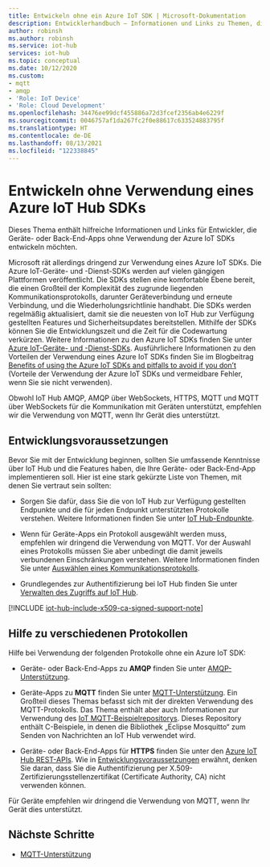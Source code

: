```yaml
---
title: Entwickeln ohne ein Azure IoT SDK | Microsoft-Dokumentation
description: Entwicklerhandbuch – Informationen und Links zu Themen, die Sie zum Erstellen von Geräte-Apps und Back-End-Apps ohne Verwendung eines Azure IoT SDKs nutzen können.
author: robinsh
ms.author: robinsh
ms.service: iot-hub
services: iot-hub
ms.topic: conceptual
ms.date: 10/12/2020
ms.custom:
- mqtt
- amqp
- 'Role: IoT Device'
- 'Role: Cloud Development'
ms.openlocfilehash: 34476ee99dcf455886a72d3fcef2356ab4e6229f
ms.sourcegitcommit: 0046757af1da267fc2f0e88617c633524883795f
ms.translationtype: HT
ms.contentlocale: de-DE
ms.lasthandoff: 08/13/2021
ms.locfileid: "122338845"
---
```

# <a name="develop-without-using-an-azure-iot-hub-sdk"></a>Entwickeln ohne Verwendung eines Azure IoT Hub SDKs

Dieses Thema enthält hilfreiche Informationen und Links für Entwickler, die Geräte- oder Back-End-Apps ohne Verwendung der Azure IoT SDKs entwickeln möchten.

Microsoft rät allerdings dringend zur Verwendung eines Azure IoT SDKs. Die Azure IoT-Geräte- und -Dienst-SDKs werden auf vielen gängigen Plattformen veröffentlicht. Die SDKs stellen eine komfortable Ebene bereit, die einen Großteil der Komplexität des zugrunde liegenden Kommunikationsprotokolls, darunter Geräteverbindung und erneute Verbindung, und die Wiederholungsrichtlinie handhabt. Die SDKs werden regelmäßig aktualisiert, damit sie die neuesten von IoT Hub zur Verfügung gestellten Features und Sicherheitsupdates bereitstellen. Mithilfe der SDKs können Sie die Entwicklungszeit und die Zeit für die Codewartung verkürzen. Weitere Informationen zu den Azure IoT SDKs finden Sie unter [Azure IoT-Geräte- und -Dienst-SDKs](iot-hub-devguide-sdks.md). Ausführlichere Informationen zu den Vorteilen der Verwendung eines Azure IoT SDKs finden Sie im Blogbeitrag [Benefits of using the Azure IoT SDKs and pitfalls to avoid if you don’t](https://azure.microsoft.com/blog/benefits-of-using-the-azure-iot-sdks-in-your-azure-iot-solution/) (Vorteile der Verwendung der Azure IoT SDKs und vermeidbare Fehler, wenn Sie sie nicht verwenden).

Obwohl IoT Hub AMQP, AMQP über WebSockets, HTTPS, MQTT und MQTT über WebSockets für die Kommunikation mit Geräten unterstützt, empfehlen wir die Verwendung von MQTT, wenn Ihr Gerät dies unterstützt.

## <a name="development-prerequisites"></a>Entwicklungsvoraussetzungen

Bevor Sie mit der Entwicklung beginnen, sollten Sie umfassende Kenntnisse über IoT Hub und die Features haben, die Ihre Geräte- oder Back-End-App implementieren soll. Hier ist eine stark gekürzte Liste von Themen, mit denen Sie vertraut sein sollten:

* Sorgen Sie dafür, dass Sie die von IoT Hub zur Verfügung gestellten Endpunkte und die für jeden Endpunkt unterstützten Protokolle verstehen. Weitere Informationen finden Sie unter [IoT Hub-Endpunkte](iot-hub-devguide-endpoints.md).

* Wenn für Geräte-Apps ein Protokoll ausgewählt werden muss, empfehlen wir dringend die Verwendung von MQTT. Vor der Auswahl eines Protokolls müssen Sie aber unbedingt die damit jeweils verbundenen Einschränkungen verstehen. Weitere Informationen finden Sie unter [Auswählen eines Kommunikationsprotokolls](iot-hub-devguide-protocols.md).

* Grundlegendes zur Authentifizierung bei IoT Hub finden Sie unter [Verwalten des Zugriffs auf IoT Hub](iot-hub-devguide-security.md).

[!INCLUDE [iot-hub-include-x509-ca-signed-support-note](../../includes/iot-hub-include-x509-ca-signed-support-note.md)]

## <a name="help-on-different-protocols"></a>Hilfe zu verschiedenen Protokollen

Hilfe bei Verwendung der folgenden Protokolle ohne ein Azure IoT SDK:

* Geräte- oder Back-End-Apps zu **AMQP** finden Sie unter [AMQP-Unterstützung](iot-hub-amqp-support.md).

* Geräte-Apps zu **MQTT** finden Sie unter [MQTT-Unterstützung](iot-hub-mqtt-support.md). Ein Großteil dieses Themas befasst sich mit der direkten Verwendung des MQTT-Protokolls. Das Thema enthält aber auch Informationen zur Verwendung des [IoT MQTT-Beispielrepositorys](https://github.com/Azure-Samples/IoTMQTTSample). Dieses Repository enthält C-Beispiele, in denen die Bibliothek „Eclipse Mosquitto“ zum Senden von Nachrichten an IoT Hub verwendet wird.

* Geräte- oder Back-End-Apps für **HTTPS** finden Sie unter den [Azure IoT Hub REST-APIs](/rest/api/iothub/). Wie in [Entwicklungsvoraussetzungen](#development-prerequisites) erwähnt, denken Sie daran, dass Sie die Authentifizierung per X.509-Zertifizierungsstellenzertifikat (Certificate Authority, CA) nicht verwenden können.

Für Geräte empfehlen wir dringend die Verwendung von MQTT, wenn Ihr Gerät dies unterstützt.

## <a name="next-steps"></a>Nächste Schritte

* [MQTT-Unterstützung](iot-hub-mqtt-support.md)
